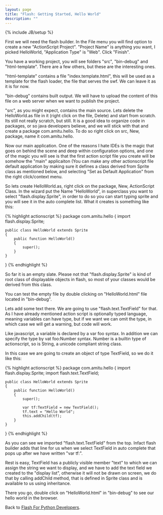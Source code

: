 ```yaml
---
layout: page
title: "Flash: Getting Started, Hello World"
description: ""
---
```

{% include JB/setup %}

First we will need the flash builder. In the File menu you will find option to
create a new "ActionScript Project". "Project Name" is anything you want, I
picked HelloWorld, "Application Type" is "Web". Click "Finish".

You have a working project, you will see folders "src", "bin-debug" and
"html-template".  There are a few others, but these are the interesting ones.

"html-template" contains a file "index.template.html", this will be used as a
template for the flash loader, the file that serves the swf. We can leave it as
it is for now.

"bin-debug" contains built output. We will have to upload the content of this
file on a web server when we want to publish the project.

"src", as you might expect, contains the main source. Lets delete the
HelloWorld.as file in it (right click on the file, Delete) and start from
scratch. Its still not really scratch, but still. It is a good idea to organize
code in packages, or so java developers believe, and we will stick with that
and create a package com.amitu.hello. To do so right click on src, New,
package, name it com.amitu.hello.

Now our main application. One of the reasons I hate IDEs is the magic that goes
on behind the scene and deep within configuration options, and one of the magic
you will see is that the first action script file you create will be somehow
the "main" applicaiton (You can make any other actionscript file default
application by making sure it defines a class derived from Sprite class as
mentioned below, and selecting "Set as Default Application" from the right
click/context menu.

So lets create HelloWorld.as, right click on the package, New, ActionScript
Class. In the wizard put the Name "HelloWorld", in superclass you want to
select "flash.display.Sprite", in order to do so you can start typing sprite
and you will see it in the auto complete list. What it creates is something
like this:

{% highlight actionscript %}
package com.amitu.hello
{
    import flash.display.Sprite;

    public class HelloWorld extends Sprite
    {
        public function HelloWorld()
        {
            super();
        }
    }
}
{% endhighlight %}

So far it is an empty slate. Please not that "flash.display.Sprite" is kind of
root class of displayable objects in flash, so most of your classes would be
derived from this class.

You can test the empty file by double clicking on "HelloWorld.html" file
located in "bin-debug".

Lets add some text there. We are going to use "flash.text.TextField" for that.
As I have already mentioned action script is optionally typed language, meaning
variables can have type, but if we want we can omit the type, in which case we
will get a warning, but code will work.

Like javascript, a variable is declared by a var foo syntax. In addition we can
specify the type by vat foo:Number syntax. Number is a builtin type of
actionscript, so is String, a unicode compliant string class.

In this case we are going to create an object of type TextField, so we do it
like this:

{% highlight actionscript %}
package com.amitu.hello
{
    import flash.display.Sprite;
    import flash.text.TextField;

    public class HelloWorld extends Sprite
    {
        public function HelloWorld()
        {
            super();

            var tf:TextField = new TextField();
            tf.text = "Hello World";
            this.addChild(tf);
        }
    }
}
{% endhighlight %}

As you can see we imported "flash.text.TextField" from the top. Infact flash
builder adds that line for us when we select TextField in auto complete that
pops up after we have written "var tf:".

Rest is easy, TextField has a publicly visible member "text" to which we can
assign the string we want to display, and we have to add the text field we
created to the "display list", otherwise it will not be drawn on screen, we do
that by calling addChild method, that is defined in Sprite class and is
available to us using inheritance.

There you go, double click on "HelloWorld.html" in "bin-debug" to see our hello
world in the browser.

Back to [Flash For Python Developers](/flash/).
